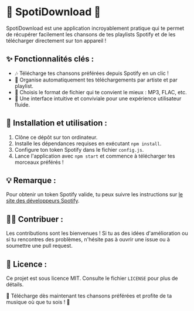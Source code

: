 # 🎵 SpotiDownload 🎵

SpotiDownload est une application incroyablement pratique qui te permet de récupérer facilement les chansons de tes playlists Spotify et de les télécharger directement sur ton appareil !

## ✨ Fonctionnalités clés :

- 🎶 Télécharge tes chansons préférées depuis Spotify en un clic !
- 📁 Organise automatiquement tes téléchargements par artiste et par playlist.
- 💾 Choisis le format de fichier qui te convient le mieux : MP3, FLAC, etc.
- 🚀 Une interface intuitive et conviviale pour une expérience utilisateur fluide.

## 🔧 Installation et utilisation :

1. Clône ce dépôt sur ton ordinateur.
2. Installe les dépendances requises en exécutant `npm install`.
3. Configure ton token Spotify dans le fichier `config.js`.
4. Lance l'application avec `npm start` et commence à télécharger tes morceaux préférés !

## 💡 Remarque :

Pour obtenir un token Spotify valide, tu peux suivre les instructions sur [le site des développeurs Spotify](https://developer.spotify.com/dashboard/login).

## 👩‍💻 Contribuer :

Les contributions sont les bienvenues ! Si tu as des idées d'amélioration ou si tu rencontres des problèmes, n'hésite pas à ouvrir une issue ou à soumettre une pull request.

## 📝 Licence :

Ce projet est sous licence MIT. Consulte le fichier `LICENSE` pour plus de détails.

🎉 Télécharge dès maintenant tes chansons préférées et profite de ta musique où que tu sois ! 🎉
